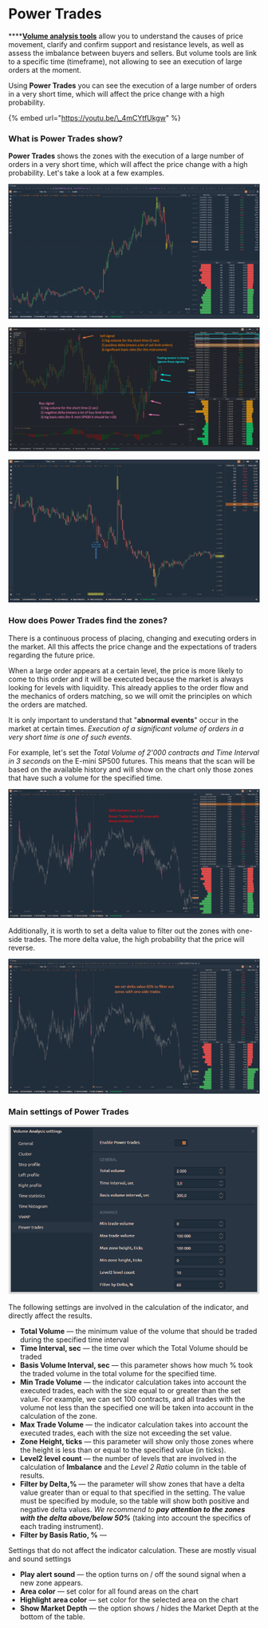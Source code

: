 # Power Trades

\*\*\*\*[**Volume analysis tools**](volume-analysis-tools/) allow you to understand the causes of price movement, clarify and confirm support and resistance levels, as well as assess the imbalance between buyers and sellers. But volume tools are link to a specific time \(timeframe\), not allowing to see an execution of large orders at the moment.

Using **Power Trades** you can see the execution of a large number of orders in a very short time, which will affect the price change with a high probability.

{% embed url="https://youtu.be/\_4mCYtfUkgw" %}

### What is **Power Trades** show?

**Power Trades** shows the zones with the execution of a large number of orders in a very short time, which will affect the price change with a high probability. Let's take a look at a few examples.

![Power Trades tool shows huge executed trades for the short time](../../.gitbook/assets/power-trades-4.png)

![Power Trades tool](../../.gitbook/assets/power-trades-for-es.png)

![Power Trades on Euro Futures](../../.gitbook/assets/power-trades-on-euro-futures.png)

### How does Power Trades find the zones?

There is a continuous process of placing, changing and executing orders in the market. All this affects the price change and the expectations of traders regarding the future price.  
  
When a large order appears at a certain level, the price is more likely to come to this order and it will be executed because the market is always looking for levels with liquidity. This already applies to the order flow and the mechanics of orders matching, so we will omit the principles on which the orders are matched.  
  
It is only important to understand that "**abnormal events**" occur in the market at certain times. _Execution of a significant volume of orders in a very short time is one of such events._

For example, let's set the _Total Volume of 2'000 contracts and Time Interval in 3 seconds_ on the E-mini SP500 futures. This means that the scan will be based on the available history and will show on the chart only those zones that have such a volume for the specified time.

![](../../.gitbook/assets/screenshot_45.png)

Additionally, it is worth to set a delta value to filter out the zones with one-side trades. The more delta value, the high probability that the price will reverse.

![](../../.gitbook/assets/screenshot_46.png)

### Main settings of Power Trades

![](../../.gitbook/assets/power-trades-main-settings.png)

The following settings are involved in the calculation of the indicator, and directly affect the results.

* **Total Volume** — the minimum value of the volume that should be traded during the specified time interval
* **Time Interval, sec** — the time over which the Total Volume should be traded
* **Basis Volume Interval, sec** — this parameter shows how much % took the traded volume in the total volume for the specified time.
* **Min Trade Volume** — the indicator calculation takes into account the executed trades, each with the size equal to or greater than the set value. For example, we can set 100 contracts, and all trades with the volume not less than the specified one will be taken into account in the calculation of the zone.
* **Max Trade Volume** — the indicator calculation takes into account the executed trades, each with the size not exceeding the set value.
* **Zone Height, ticks** — this parameter will show only those zones where the height is less than or equal to the specified value \(in ticks\).
* **Level2 level count** — the number of levels that are involved in the calculation of **Imbalance** and the _Level 2 Ratio_ column in the table of results.
* **Filter by Delta,%** — the parameter will show zones that have a delta value greater than or equal to that specified in the setting. The value must be specified by module, so the table will show both positive and negative delta values. _We recommend to **pay attention to the zones with the delta above/below 50%**_ \(taking into account the specifics of each trading instrument\).
* **Filter by Basis Ratio, %** — 

Settings that do not affect the indicator calculation. These are mostly visual and sound settings

* **Play alert sound** — the option turns on / off the sound signal when a new zone appears.
* **Area color** — set color for all found areas on the chart
* **Highlight area color** — set color for the selected area on the chart
* **Show Market Depth** — the option shows / hides the Market Depth at the bottom of the table.


